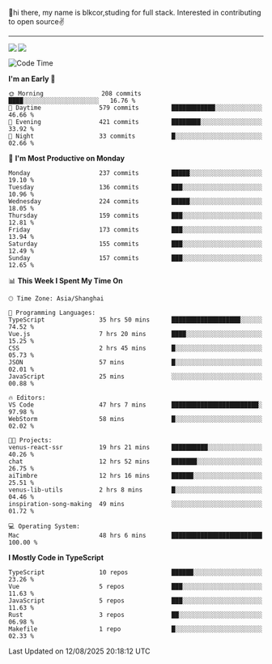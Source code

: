 👋hi there, my name is blkcor,studing for full stack.
Interested in contributing to open source✌️

<hr/>

![](https://github-readme-stats.vercel.app/api?username=blkcor)
<a href="https://github.com/blkcor/github-readme-stats">
    <img align="left" src="https://github-readme-stats.vercel.app/api/top-langs/?username=blkcor&hide=jupyter%20notebook,shaderlab,tex,c%23&langs_count=9" />
</a>


<!--START_SECTION:waka-->
![Code Time](http://img.shields.io/badge/Code%20Time-2%2C390%20hrs%2029%20mins-blue)

**I'm an Early 🐤** 

```text
🌞 Morning                208 commits         ████░░░░░░░░░░░░░░░░░░░░░   16.76 % 
🌆 Daytime                579 commits         ████████████░░░░░░░░░░░░░   46.66 % 
🌃 Evening                421 commits         ████████░░░░░░░░░░░░░░░░░   33.92 % 
🌙 Night                  33 commits          █░░░░░░░░░░░░░░░░░░░░░░░░   02.66 % 
```
📅 **I'm Most Productive on Monday** 

```text
Monday                   237 commits         █████░░░░░░░░░░░░░░░░░░░░   19.10 % 
Tuesday                  136 commits         ███░░░░░░░░░░░░░░░░░░░░░░   10.96 % 
Wednesday                224 commits         █████░░░░░░░░░░░░░░░░░░░░   18.05 % 
Thursday                 159 commits         ███░░░░░░░░░░░░░░░░░░░░░░   12.81 % 
Friday                   173 commits         ███░░░░░░░░░░░░░░░░░░░░░░   13.94 % 
Saturday                 155 commits         ███░░░░░░░░░░░░░░░░░░░░░░   12.49 % 
Sunday                   157 commits         ███░░░░░░░░░░░░░░░░░░░░░░   12.65 % 
```


📊 **This Week I Spent My Time On** 

```text
🕑︎ Time Zone: Asia/Shanghai

💬 Programming Languages: 
TypeScript               35 hrs 50 mins      ███████████████████░░░░░░   74.52 % 
Vue.js                   7 hrs 20 mins       ████░░░░░░░░░░░░░░░░░░░░░   15.25 % 
CSS                      2 hrs 45 mins       █░░░░░░░░░░░░░░░░░░░░░░░░   05.73 % 
JSON                     57 mins             █░░░░░░░░░░░░░░░░░░░░░░░░   02.01 % 
JavaScript               25 mins             ░░░░░░░░░░░░░░░░░░░░░░░░░   00.88 % 

🔥 Editors: 
VS Code                  47 hrs 7 mins       ████████████████████████░   97.98 % 
WebStorm                 58 mins             █░░░░░░░░░░░░░░░░░░░░░░░░   02.02 % 

🐱‍💻 Projects: 
venus-react-ssr          19 hrs 21 mins      ██████████░░░░░░░░░░░░░░░   40.26 % 
chat                     12 hrs 52 mins      ███████░░░░░░░░░░░░░░░░░░   26.75 % 
aiTimbre                 12 hrs 16 mins      ██████░░░░░░░░░░░░░░░░░░░   25.51 % 
venus-lib-utils          2 hrs 8 mins        █░░░░░░░░░░░░░░░░░░░░░░░░   04.46 % 
inspiration-song-making  49 mins             ░░░░░░░░░░░░░░░░░░░░░░░░░   01.72 % 

💻 Operating System: 
Mac                      48 hrs 6 mins       █████████████████████████   100.00 % 
```

**I Mostly Code in TypeScript** 

```text
TypeScript               10 repos            ██████░░░░░░░░░░░░░░░░░░░   23.26 % 
Vue                      5 repos             ███░░░░░░░░░░░░░░░░░░░░░░   11.63 % 
JavaScript               5 repos             ███░░░░░░░░░░░░░░░░░░░░░░   11.63 % 
Rust                     3 repos             ██░░░░░░░░░░░░░░░░░░░░░░░   06.98 % 
Makefile                 1 repo              █░░░░░░░░░░░░░░░░░░░░░░░░   02.33 % 
```




 Last Updated on 12/08/2025 20:18:12 UTC
<!--END_SECTION:waka-->



